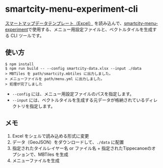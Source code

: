 # smartcity-menu-experiment-cli


 [スマートマップデータテンプレート（Excel）](https://docs.google.com/spreadsheets/d/1IQKC5dRNlWaINs0BkmYamaLQIgX6kQuLLzN-nQryBlU/edit?usp=sharing) を読み込んで、[smartcity-menu-experiment](https://github.com/geolonia/smartcity-menu-experiment)で使用する、メニュー用設定ファイルと、ベクトルタイルを生成する CLI ツールです。


## 使い方

```
$ npm install
$ npm run build -- --config smartcity-data.xlsx --input ./data
> MBTiles を path/smartcity.mbtiles に出力しました。
> メニューファイルを path/menu.yml に出力しました。
> 処理が完了しました
```

- `--config` には、メニュー用設定ファイルのパスを指定します。
- `--input` には、ベクトルタイルを生成する元データが格納されているディレクトリを指定します。



## メモ

1. Excel をシェルで読み込める形式に変更
2. データ（GeoJSON）をダウンロードして、`./data` に配置
3. 指定されたタイルレイヤー名 or ファイル名 + 指定されたTippecanoeのオプションで、MBTiles を生成
4. メニューファイルを生成
